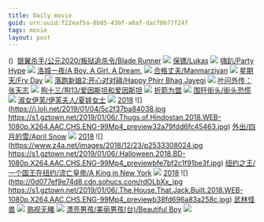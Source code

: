 ```yaml
---
title: Daily movie
guid: urn:uuid:f22eaf5a-8b05-430f-a8af-dacf8677f24f
tags: movie
layout: post
---
```


()
![]()
[银翼杀手/公元2020/叛狱追杀令/Blade Runner](magnet:?xt=urn:btih:2a67796cadb0ec474a38a4f9ffcc785ac3d6b69b)
![](http://img.google.com.btba.xiaoeryi.com/upload/2014/10/31/p7gppnbbpp_.big.jpg)
[保镖/Lukas](magnet:?xt=urn:btih:8ee235576485172622a58155c3a5ccf3e817ea3a)
![](http://img.google.com.btba.xiaoeryi.com/upload/2018/12/21/5432685369-B12.big.jpg)
[嗨趴/Party Hype](magnet:?xt=urn:btih:d7acec6a3ec3ea6bafaa1b0d4f6a5f17f17dc148)
![](http://img.google.com.btba.xiaoeryi.com/upload/2019/01/06/8E965L04471176.big.jpg)
[洛城一夜/A Boy. A Girl. A Dream.](magnet:?xt=urn:btih:a17f344d21b2f688a8fd33be1bd07887e148eae8)
![](http://img.google.com.btba.xiaoeryi.com/upload/2019/01/06/784766!517174q.big.jpg)
[合格丈夫/Manmarziyan](magnet:?xt=urn:btih:bf8a907a8e5d9f1ff9668cc00b66909e6d4fae42)
![](http://img.google.com.btba.xiaoeryi.com/upload/2019/01/06/28613m8-567574.big.jpg)
[星期天/Fry Day](magnet:?xt=urn:btih:2f5ef1cd728c0beb99247711ee2f96c4f2fb0cf1)
![](http://img.google.com.btba.xiaoeryi.com/upload/2019/01/06/9q9675g1674826.big.jpg)
[落跑新娘2:开心对对碰/Happy Phirr Bhag Jayegi](magnet:?xt=urn:btih:c90cd3a5af731646c79cf104fa3607d4644a34b0)
![](http://img.google.com.btba.xiaoeryi.com/upload/2019/01/06/666796f651427N.big.jpg)
[叶问外传：张天志](magnet:?xt=urn:btih:ZVM75NO7C6AJTYB433X2ERH2RERJ62EZ)
![](http://gif-china.cc/uploads/allimg/181221/1921cf6e255974c7.jpg?h=250)
[狗十三/狗13/爱因斯坦和爱因斯坦](magnet:?xt=urn:btih:b24468a0bae29d747867181702937036d8d8bd20)
![](http://img.google.com.btba.xiaoeryi.com/upload/2019/01/06/148X63X5764739.big.jpg)
[折箭为盟](magnet:?xt=urn:btih:335ddeadf4898874c2bb2502f80b4c89a6cb9bac)
![](http://img.google.com.btba.xiaoeryi.com/upload/2014/10/31/cBcG2MMMcGGy.big.jpg)
[围歼街头/街头恐慌](magnet:?xt=urn:btih:48c98dc2f52f0cb3ad578319f4bc11c0802a42e8)
![](http://img.google.com.btba.xiaoeryi.com/upload/2014/10/31/mwmkkmiIWmRi.big.jpg)
[淑女伊芙/伊芙夫人/夏娃女士](magnet:?xt=urn:btih:5ff80518df504f1a3d39711adfc276b5406f13f8)
![](http://img.google.com.btba.xiaoeryi.com/upload/2014/10/31/BmmUFUVUmUP.big.jpg)
[2018](magnet:?xt=urn:btih:349686E66ACB3B895F89E5480306E8C6432E429F)
![](https://i.loli.net/2019/01/04/5c2f37ba84038.jpg
https://s1.gztown.net/2019/01/06/.Thugs.of.Hindostan.2018.WEB-1080p.X264.AAC.CHS.ENG-99Mp4_preview32a79fdd6fc45463.jpg)
[外出/四月的雪/April Snow](magnet:?xt=urn:btih:cfba8407056b8e370470590ff446a7f3fe601f31)
![](http://img.google.com.btba.xiaoeryi.com/upload/2014/11/01/E_qEzqCC_E__.big.jpg)
[2018](magnet:?xt=urn:btih:4DE8B7BD61734D3EF4C7440103D376382DC031DE)
![](https://www.z4a.net/images/2018/12/23/p2533308024.jpg
https://s1.gztown.net/2019/01/06/.Halloween.2018.BD-1080p.X264.AAC.CHS.ENG-99Mp4_previewbfe7bf2c1f91be3f.jpg)
[纽约之王/一个国王在纽约/流亡皇帝/A King in New York](magnet:?xt=urn:btih:80ec834ed5cb775f10cd6706a1b73e99cd3d4d84)
![](http://img.google.com.btba.xiaoeryi.com/upload/2019/01/06/v47s1337644657.big.jpg)
[2018](magnet:?xt=urn:btih:572598CD8F4C829DBAE5DBDC2F558B3C448ED2D6)
![](http://0d077ef9e74d8.cdn.sohucs.com/rdOLbXx_jpg
https://s1.gztown.net/2019/01/06/.The.House.That.Jack.Built.2018.WEB-1080p.X264.AAC.CHS.ENG-99Mp4_previewb38fd696a83a258c.jpg)
[武林怪兽](magnet:?xt=urn:btih:PYYWXV5J3XIAICAP5PYT5LLXQXTBMLMX)
![](http://gif-china.cc/uploads/allimg/181221/927186d4da4fa838.jpg?h=250)
[熟视无睹](ed2k://|file|熟视无睹.720p.BD中字[最新电影www.66ys.tv](ED2000.COM).mp4|713400271|2E88445B81D3A4FEBC80776288E7CC9C|h=HYJREHHD4EQRSPMC2ZCYFZBQFZKCVYGZ|/熟视无睹.720p.BD中字.mp4)
![](https://tu.66vod.net/2018/5645.jpg)
[漂亮男孩/美丽男孩(台)/Beautiful Boy](magnet:?xt=urn:btih:a1a09b6635ebb9b558accf9a1d9ee2122513c8e5)
![](http://img.google.com.btba.xiaoeryi.com/upload/2019/01/06/9237IU65731454.big.jpg)
